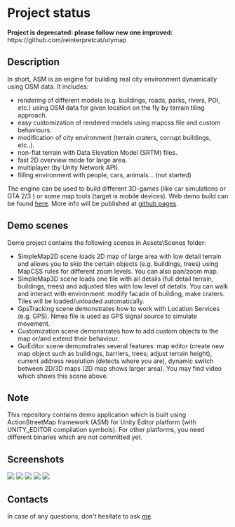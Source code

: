 <h1>Project status</h1>
<p><b>Project is deprecated: please follow new one improved:</b> https://github.com/reinterpretcat/utymap </p>

<h2>Description</h2>
<p> In short, ASM is an engine for building real city environment dynamically using OSM data. It includes:</p>
<ul>
<li>rendering of different models (e.g. buildings, roads, parks, rivers, POI, etc.) using OSM data for given location on the fly by terrain tiling approach.</li>
<li>easy customization of rendered models using mapcss file and custom behaviours.</li>
<li>modification of city environment (terrain craters, corrupt buildings, etc..).</li>
<li>non-flat terrain with Data Elevation Model (SRTM) files.</li>
<li>fast 2D overview mode for large area.</li>
<li>multiplayer (by Unity Network API).</li>
<li>filling environment with people, cars, animals... (not started)</li>
</ul>
<p>The engine can be used to build different 3D-games (like car simulations or GTA 2/3 ) or some map tools (target is mobile devices). Web demo build can be found <a href="http://actionstreetmap.github.io/demo/demo_list.html">here</a>. More info will be published at <a href="http://actionstreetmap.github.io/demo/">github pages</a>.</p>

<h2>Demo scenes</h2>
Demo project contains the following scenes in Assets\Scenes folder:
<ul>
<li>SimpleMap2D scene loads 2D map of large area with low detail terrain and allows you to skip the certain objects (e.g. buildings, trees) using MapCSS rules for different zoom levels. You can also pan/zoom map.</li>
<li>SimpleMap3D scene loads one tile with all details (full detail terrain, buildings, trees) and adjusted tiles with low level of details. You can walk and interact with environment: modify facade of building, make craters. Tiles will be loaded/unloaded automatically.</li>
<li>GpsTracking scene demonstrates how to work with Location Services (e.g. GPS). Nmea file is used as GPS signal source to simulate movement.</li>
<li>Customization scene demonstrates how to add custom objects to the map or/and extend their behaviour. </li>
<li>GuiEditor scene demonstrates several features: map editor (create new map object such as buildings, barriers, trees; adjust terrain height), current address resolution (detects where you are), dynamic switch between 2D/3D maps (2D map shows larger area). You may find video which shows this scene above.</li>
</ul>

<h2>Note</h2>
<p>This repository contains demo application which is built using ActionStreetMap framework (ASM) for Unity Editor platform (with UNITY_EDITOR compilation symbols). For other platforms, you need different binaries which are not committed yet. </p>

<h2>Screenshots</h2>
<img src="http://actionstreetmap.github.io/demo/images/current/scene_texture_berlin1.png"/>
<img src="http://actionstreetmap.github.io/demo/images/current/scene_texture_berlin2.png"/>
<img src="http://actionstreetmap.github.io/demo/images/current/scene_color_only_moscow1.png"/>

<img src="http://actionstreetmap.github.io/demo/images/current/overview_berlin2.png"/>
<img src="http://actionstreetmap.github.io/demo/images/current/overview_berlin1.png"/>

<h2>Contacts</h2>
In case of any questions, don't hesitate to ask <a href=mailto:actionstreetmap@gmail.com">me</a>.

	
